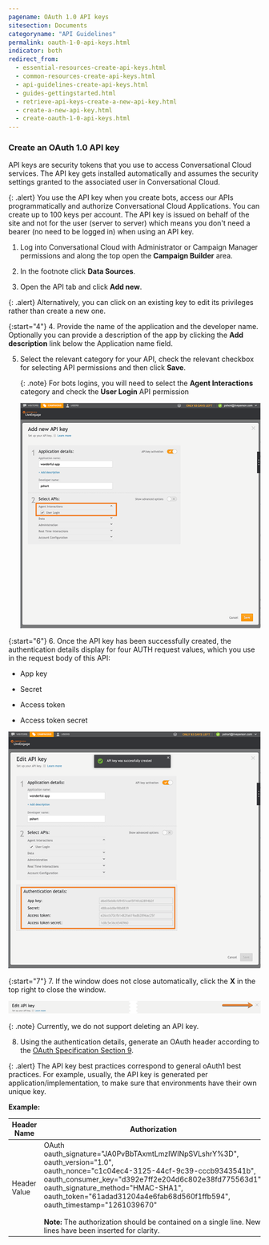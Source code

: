 ```yaml
---
pagename: OAuth 1.0 API keys
sitesection: Documents
categoryname: "API Guidelines"
permalink: oauth-1-0-api-keys.html
indicator: both
redirect_from:
  - essential-resources-create-api-keys.html
  - common-resources-create-api-keys.html
  - api-guidelines-create-api-keys.html
  - guides-gettingstarted.html
  - retrieve-api-keys-create-a-new-api-key.html
  - create-a-new-api-key.html
  - create-oauth-1-0-api-keys.html
---
```


### Create an OAuth 1.0 API key

API keys are security tokens that you use to access Conversational Cloud services. The API key gets installed automatically and assumes the security settings granted to the associated user in Conversational Cloud.

{: .alert}
You use the API key when you create bots, access our APIs programmatically and authorize Conversational Cloud Applications. You can create up to 100 keys per account. The API key is issued on behalf of the site and not for the user (server to server) which means you don't need a bearer (no need to be logged in) when using an API key.

1. Log into Conversational Cloud with Administrator or Campaign Manager permissions and along the top open the **Campaign Builder** area.

2. In the footnote click **Data Sources**.

3. Open the API tab and click **Add new**.

{: .alert}
Alternatively, you can click on an existing key to edit its privileges rather than create a new one.

{:start="4"}
4. Provide the name of the application and the developer name. Optionally you can provide a description of the app by clicking the **Add description** link below the Application name field.

5. Select the relevant category for your API, check the relevant checkbox for selecting API permissions and then click **Save**.  
 
    {: .note}
   For bots logins, you will need to select the **Agent Interactions** category and check the **User Login** API permission
 
   ![](/img/APIKeyCreation.png)

{:start="6"}
6. Once the API key has been successfully created, the authentication details display for four AUTH request values, which you use in the request body of this API:

   - App key

   - Secret

   - Access token

   - Access token secret

   ![](/img/apikeycreation1.png)

{:start="7"}
7. If the window does not close automatically, click the **X** in the top right to close the window.

   ![](/img/close-window.png)

   {: .note}
   Currently, we do not support deleting an API key.

8. Using the authentication details, generate an OAuth header according to the [OAuth Specification Section 9](https://oauth.net/core/1.0/#signing_process).

{: .alert}
The API key best practices correspond to general oAuth1 best practices. For example, usually, the API key is generated per application/implementation, to make sure that environments have their own unique key.

**Example:**

| **Header Name** | **Authorization** |
| --- | --- |
| Header Value | OAuth<br>oauth_signature="JA0PvBbTAxmtLmzIWINpSVLshrY%3D", <br>oauth_version="1.0",<br>oauth_nonce="c1c04ec4-3125-44cf-9c39-cccb9343541b", <br>oauth_consumer_key="d392e7ff2e204d6c802e38fd775563d1", <br>oauth_signature_method="HMAC-SHA1", <br>oauth_token="61adad31204a4e6fab68d560f1ffb594", <br>oauth_timestamp="1261039670" <br><br>**Note:** The authorization should be contained on a single line. New lines have been inserted for clarity. |
